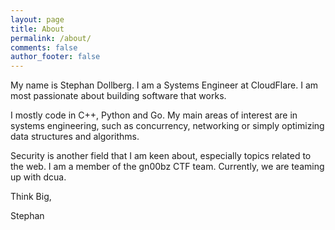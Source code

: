 ```yaml
---
layout: page
title: About
permalink: /about/
comments: false
author_footer: false
---
```


My name is Stephan Dollberg. I am a Systems Engineer at CloudFlare. I am most passionate about building software that works.

I mostly code in C++, Python and Go. My main areas of interest are in systems engineering, such as concurrency, networking or simply optimizing data structures and algorithms.

Security is another field that I am keen about, especially topics related to the web. I am a member of the gn00bz CTF team. Currently, we are teaming up with dcua.

Think Big,

Stephan
